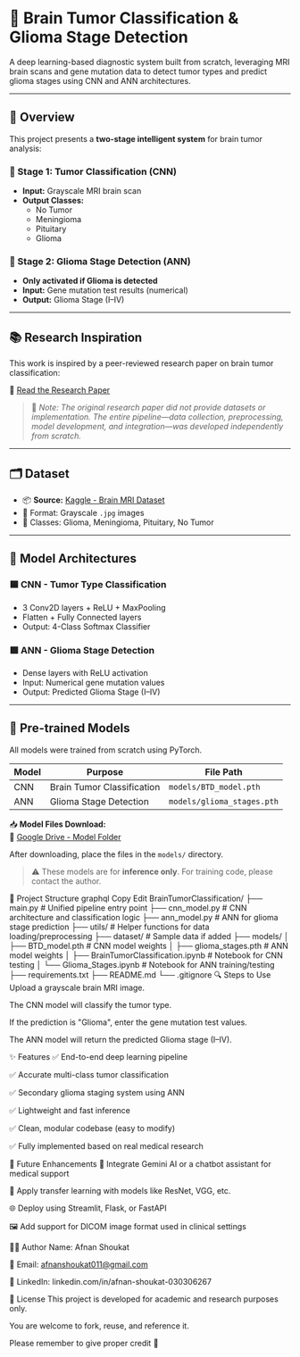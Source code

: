 # 🧠 Brain Tumor Classification & Glioma Stage Detection

A deep learning-based diagnostic system built from scratch, leveraging MRI brain scans and gene mutation data to detect tumor types and predict glioma stages using CNN and ANN architectures.

---

## 📌 Overview

This project presents a **two-stage intelligent system** for brain tumor analysis:

### 🔹 Stage 1: Tumor Classification (CNN)
- **Input:** Grayscale MRI brain scan
- **Output Classes:** 
  - No Tumor  
  - Meningioma  
  - Pituitary  
  - Glioma  

### 🔹 Stage 2: Glioma Stage Detection (ANN)
- **Only activated if Glioma is detected**
- **Input:** Gene mutation test results (numerical)
- **Output:** Glioma Stage (I–IV)

---

## 📚 Research Inspiration

This work is inspired by a peer-reviewed research paper on brain tumor classification:

🔗 [Read the Research Paper](https://onlinelibrary.wiley.com/doi/full/10.1155/2022/1830010)

> 📝 *Note: The original research paper did not provide datasets or implementation. The entire pipeline—data collection, preprocessing, model development, and integration—was developed independently from scratch.*

---

## 🗂️ Dataset

- 📦 **Source:** [Kaggle - Brain MRI Dataset](https://www.kaggle.com/navoneel/brain-mri-images-for-brain-tumor-detection)
- 📸 Format: Grayscale `.jpg` images
- 📁 Classes: Glioma, Meningioma, Pituitary, No Tumor

---

## 🧠 Model Architectures

### 🟦 CNN - Tumor Type Classification
- 3 Conv2D layers + ReLU + MaxPooling
- Flatten + Fully Connected layers
- Output: 4-Class Softmax Classifier

### 🟩 ANN - Glioma Stage Detection
- Dense layers with ReLU activation
- Input: Numerical gene mutation values
- Output: Predicted Glioma Stage (I–IV)

---

## 💾 Pre-trained Models

All models were trained from scratch using PyTorch.

| Model | Purpose                    | File Path               |
|-------|----------------------------|--------------------------|
| CNN   | Brain Tumor Classification | `models/BTD_model.pth`   |
| ANN   | Glioma Stage Detection     | `models/glioma_stages.pth` |

📥 **Model Files Download:**  
🔗 [Google Drive - Model Folder](https://drive.google.com/drive/folders/1OCmobHiuUzU2kSIliDUxS2eUKwwwyhyD?usp=sharing)

After downloading, place the files in the `models/` directory.

> ⚠️ These models are for **inference only**. For training code, please contact the author.

📂 Project Structure
graphql
Copy
Edit
BrainTumorClassification/
├── main.py                         # Unified pipeline entry point
├── cnn_model.py                    # CNN architecture and classification logic
├── ann_model.py                    # ANN for glioma stage prediction
├── utils/                          # Helper functions for data loading/preprocessing
├── dataset/                        # Sample data if added
├── models/
│   ├── BTD_model.pth               # CNN model weights
│   ├── glioma_stages.pth           # ANN model weights
│   ├── BrainTumorClassification.ipynb   # Notebook for CNN testing
│   └── Glioma_Stages.ipynb               # Notebook for ANN training/testing
├── requirements.txt
├── README.md
└── .gitignore
🔍 Steps to Use
Upload a grayscale brain MRI image.

The CNN model will classify the tumor type.

If the prediction is "Glioma", enter the gene mutation test values.

The ANN model will return the predicted Glioma stage (I–IV).

✨ Features
✅ End-to-end deep learning pipeline

✅ Accurate multi-class tumor classification

✅ Secondary glioma staging system using ANN

✅ Lightweight and fast inference

✅ Clean, modular codebase (easy to modify)

✅ Fully implemented based on real medical research

🔮 Future Enhancements
💬 Integrate Gemini AI or a chatbot assistant for medical support

🧠 Apply transfer learning with models like ResNet, VGG, etc.

🌐 Deploy using Streamlit, Flask, or FastAPI

🖼️ Add support for DICOM image format used in clinical settings

👩‍💻 Author
Name: Afnan Shoukat

📧 Email: afnanshoukat011@gmail.com

🔗 LinkedIn: linkedin.com/in/afnan-shoukat-030306267

📝 License
This project is developed for academic and research purposes only.

You are welcome to fork, reuse, and reference it.

Please remember to give proper credit 🙏
